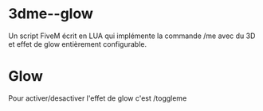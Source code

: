 # 3dme--glow
Un script FiveM écrit en LUA qui implémente la commande /me avec du 3D et effet de glow entièrement configurable.

# Glow
Pour activer/desactiver l'effet de glow c'est /toggleme
